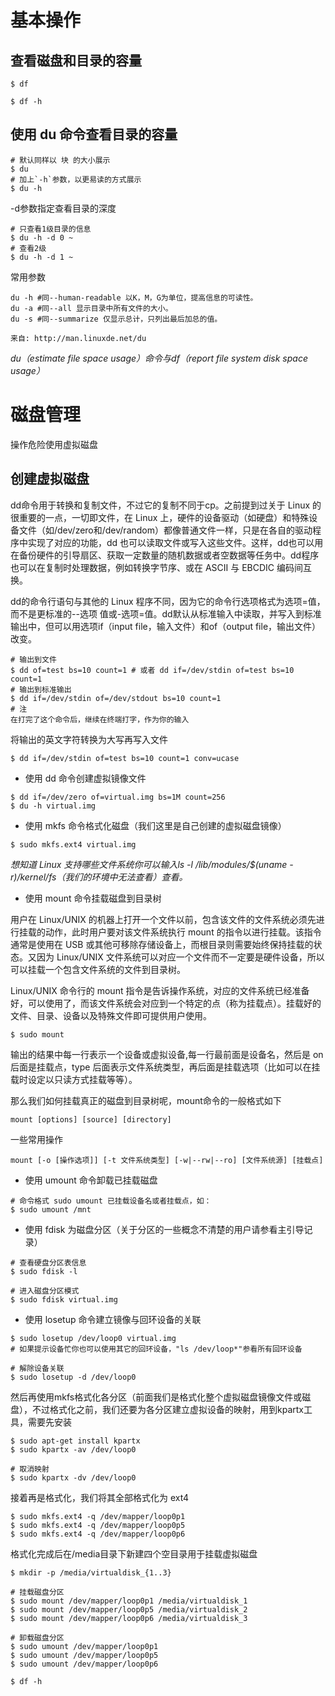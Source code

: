 # 基本操作

## 查看磁盘和目录的容量

```linux
$ df
```

```linux
$ df -h
```

## 使用 du 命令查看目录的容量

```linux
# 默认同样以 块 的大小展示
$ du 
# 加上`-h`参数，以更易读的方式展示
$ du -h
```

-d参数指定查看目录的深度

```linux
# 只查看1级目录的信息
$ du -h -d 0 ~
# 查看2级
$ du -h -d 1 ~
```

常用参数

```linux
du -h #同--human-readable 以K，M，G为单位，提高信息的可读性。
du -a #同--all 显示目录中所有文件的大小。
du -s #同--summarize 仅显示总计，只列出最后加总的值。

来自: http://man.linuxde.net/du
```
*du（estimate file space usage）命令与df（report file system disk space usage）*

# 磁盘管理

操作危险使用虚拟磁盘

## 创建虚拟磁盘

dd命令用于转换和复制文件，不过它的复制不同于cp。之前提到过关于 Linux 的很重要的一点，一切即文件，在 Linux 上，硬件的设备驱动（如硬盘）和特殊设备文件（如/dev/zero和/dev/random）都像普通文件一样，只是在各自的驱动程序中实现了对应的功能，dd 也可以读取文件或写入这些文件。这样，dd也可以用在备份硬件的引导扇区、获取一定数量的随机数据或者空数据等任务中。dd程序也可以在复制时处理数据，例如转换字节序、或在 ASCII 与 EBCDIC 编码间互换。

dd的命令行语句与其他的 Linux 程序不同，因为它的命令行选项格式为选项=值，而不是更标准的--选项 值或-选项=值。dd默认从标准输入中读取，并写入到标准输出中，但可以用选项if（input file，输入文件）和of（output file，输出文件）改变。

```linux
# 输出到文件
$ dd of=test bs=10 count=1 # 或者 dd if=/dev/stdin of=test bs=10 count=1
# 输出到标准输出
$ dd if=/dev/stdin of=/dev/stdout bs=10 count=1
# 注
在打完了这个命令后，继续在终端打字，作为你的输入
```

将输出的英文字符转换为大写再写入文件

```linux
$ dd if=/dev/stdin of=test bs=10 count=1 conv=ucase
```

* 使用 dd 命令创建虚拟镜像文件

```linux
$ dd if=/dev/zero of=virtual.img bs=1M count=256
$ du -h virtual.img
```

* 使用 mkfs 命令格式化磁盘（我们这里是自己创建的虚拟磁盘镜像）

```linux
$ sudo mkfs.ext4 virtual.img
```

*想知道 Linux 支持哪些文件系统你可以输入ls -l /lib/modules/$(uname -r)/kernel/fs（我们的环境中无法查看）查看。*

* 使用 mount 命令挂载磁盘到目录树

用户在 Linux/UNIX 的机器上打开一个文件以前，包含该文件的文件系统必须先进行挂载的动作，此时用户要对该文件系统执行 mount 的指令以进行挂载。该指令通常是使用在 USB 或其他可移除存储设备上，而根目录则需要始终保持挂载的状态。又因为 Linux/UNIX 文件系统可以对应一个文件而不一定要是硬件设备，所以可以挂载一个包含文件系统的文件到目录树。

Linux/UNIX 命令行的 mount 指令是告诉操作系统，对应的文件系统已经准备好，可以使用了，而该文件系统会对应到一个特定的点（称为挂载点）。挂载好的文件、目录、设备以及特殊文件即可提供用户使用。

```linux
$ sudo mount
```

输出的结果中每一行表示一个设备或虚拟设备,每一行最前面是设备名，然后是 on 后面是挂载点，type 后面表示文件系统类型，再后面是挂载选项（比如可以在挂载时设定以只读方式挂载等等）。

那么我们如何挂载真正的磁盘到目录树呢，mount命令的一般格式如下

```linux
mount [options] [source] [directory]
```

一些常用操作

```linux
mount [-o [操作选项]] [-t 文件系统类型] [-w|--rw|--ro] [文件系统源] [挂载点]
```

* 使用 umount 命令卸载已挂载磁盘

```linux
# 命令格式 sudo umount 已挂载设备名或者挂载点，如：
$ sudo umount /mnt
```

* 使用 fdisk 为磁盘分区（关于分区的一些概念不清楚的用户请参看主引导记录）

```linux
# 查看硬盘分区表信息
$ sudo fdisk -l
```

```linux
# 进入磁盘分区模式
$ sudo fdisk virtual.img
```

* 使用 losetup 命令建立镜像与回环设备的关联

```linux
$ sudo losetup /dev/loop0 virtual.img
# 如果提示设备忙你也可以使用其它的回环设备，"ls /dev/loop*"参看所有回环设备

# 解除设备关联
$ sudo losetup -d /dev/loop0
```

然后再使用mkfs格式化各分区（前面我们是格式化整个虚拟磁盘镜像文件或磁盘），不过格式化之前，我们还要为各分区建立虚拟设备的映射，用到kpartx工具，需要先安装

```linux
$ sudo apt-get install kpartx
$ sudo kpartx -av /dev/loop0

# 取消映射
$ sudo kpartx -dv /dev/loop0
```

接着再是格式化，我们将其全部格式化为 ext4

```linux
$ sudo mkfs.ext4 -q /dev/mapper/loop0p1
$ sudo mkfs.ext4 -q /dev/mapper/loop0p5
$ sudo mkfs.ext4 -q /dev/mapper/loop0p6
```

格式化完成后在/media目录下新建四个空目录用于挂载虚拟磁盘

```linux
$ mkdir -p /media/virtualdisk_{1..3}
```

```linux
# 挂载磁盘分区
$ sudo mount /dev/mapper/loop0p1 /media/virtualdisk_1
$ sudo mount /dev/mapper/loop0p5 /media/virtualdisk_2
$ sudo mount /dev/mapper/loop0p6 /media/virtualdisk_3

# 卸载磁盘分区
$ sudo umount /dev/mapper/loop0p1
$ sudo umount /dev/mapper/loop0p5
$ sudo umount /dev/mapper/loop0p6
```

```linux
$ df -h
```
